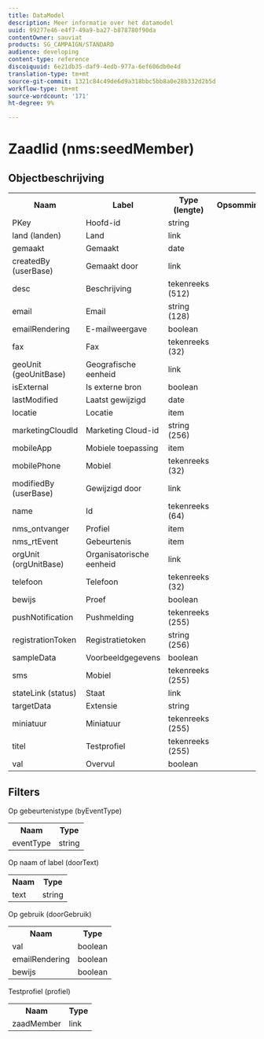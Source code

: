 ```yaml
---
title: DataModel
description: Meer informatie over het datamodel
uuid: 99277e46-e4f7-49a9-ba27-b878780f90da
contentOwner: sauviat
products: SG_CAMPAIGN/STANDARD
audience: developing
content-type: reference
discoiquuid: 6e21db35-daf9-4edb-977a-6ef606db0e4d
translation-type: tm+mt
source-git-commit: 1321c84c49de6d9a318bbc5bb8a0e28b332d2b5d
workflow-type: tm+mt
source-wordcount: '171'
ht-degree: 9%

---
```



# Zaadlid (nms:seedMember)

## Objectbeschrijving

<table>
               <tr>
                  <th>Naam</th>
                  <th>Label</th>
                  <th>Type (lengte)</th>
                  <th>Opsommingswaarden</th>
               </tr>
               <tr>
                  <td>PKey</td>
                  <td>Hoofd-id</td>
                  <td>string </td>
                  <td> </td>
               </tr>
               <tr>
                  <td>land (landen)</td>
                  <td>Land</td>
                  <td>link </td>
                  <td> </td>
               </tr>
               <tr>
                  <td>gemaakt</td>
                  <td>Gemaakt</td>
                  <td>date </td>
                  <td> </td>
               </tr>
               <tr>
                  <td>createdBy (userBase)</td>
                  <td>Gemaakt door</td>
                  <td>link </td>
                  <td> </td>
               </tr>
               <tr>
                  <td>desc</td>
                  <td>Beschrijving</td>
                  <td>tekenreeks (512)</td>
                  <td> </td>
               </tr>
               <tr>
                  <td>email</td>
                  <td>Email</td>
                  <td>string (128)</td>
                  <td> </td>
               </tr>
               <tr>
                  <td>emailRendering</td>
                  <td>E-mailweergave</td>
                  <td>boolean </td>
                  <td> </td>
               </tr>
               <tr>
                  <td>fax</td>
                  <td>Fax</td>
                  <td>tekenreeks (32)</td>
                  <td> </td>
               </tr>
               <tr>
                  <td>geoUnit (geoUnitBase)</td>
                  <td>Geografische eenheid</td>
                  <td>link </td>
                  <td> </td>
               </tr>
               <tr>
                  <td>isExternal</td>
                  <td>Is externe bron</td>
                  <td>boolean </td>
                  <td> </td>
               </tr>
               <tr>
                  <td>lastModified</td>
                  <td>Laatst gewijzigd</td>
                  <td>date </td>
                  <td> </td>
               </tr>
               <tr>
                  <td>locatie</td>
                  <td>Locatie</td>
                  <td>item </td>
                  <td> </td>
               </tr>
               <tr>
                  <td>marketingCloudId</td>
                  <td>Marketing Cloud-id</td>
                  <td>string (256)</td>
                  <td> </td>
               </tr>
               <tr>
                  <td>mobileApp</td>
                  <td>Mobiele toepassing</td>
                  <td>item </td>
                  <td> </td>
               </tr>
               <tr>
                  <td>mobilePhone</td>
                  <td>Mobiel</td>
                  <td>tekenreeks (32)</td>
                  <td> </td>
               </tr>
               <tr>
                  <td>modifiedBy (userBase)</td>
                  <td>Gewijzigd door</td>
                  <td>link </td>
                  <td> </td>
               </tr>
               <tr>
                  <td>name</td>
                  <td>Id</td>
                  <td>tekenreeks (64)</td>
                  <td> </td>
               </tr>
               <tr>
                  <td>nms_ontvanger</td>
                  <td>Profiel</td>
                  <td>item </td>
                  <td> </td>
               </tr>
               <tr>
                  <td>nms_rtEvent</td>
                  <td>Gebeurtenis</td>
                  <td>item </td>
                  <td> </td>
               </tr>
               <tr>
                  <td>orgUnit (orgUnitBase)</td>
                  <td>Organisatorische eenheid</td>
                  <td>link </td>
                  <td> </td>
               </tr>
               <tr>
                  <td>telefoon</td>
                  <td>Telefoon</td>
                  <td>tekenreeks (32)</td>
                  <td> </td>
               </tr>
               <tr>
                  <td>bewijs</td>
                  <td>Proef</td>
                  <td>boolean </td>
                  <td> </td>
               </tr>
               <tr>
                  <td>pushNotification</td>
                  <td>Pushmelding</td>
                  <td>tekenreeks (255)</td>
                  <td> </td>
               </tr>
               <tr>
                  <td>registrationToken</td>
                  <td>Registratietoken</td>
                  <td>string (256)</td>
                  <td> </td>
               </tr>
               <tr>
                  <td>sampleData</td>
                  <td>Voorbeeldgegevens</td>
                  <td>boolean </td>
                  <td> </td>
               </tr>
               <tr>
                  <td>sms</td>
                  <td>Mobiel</td>
                  <td>tekenreeks (255)</td>
                  <td> </td>
               </tr>
               <tr>
                  <td>stateLink (status)</td>
                  <td>Staat</td>
                  <td>link </td>
                  <td> </td>
               </tr>
               <tr>
                  <td>targetData</td>
                  <td>Extensie</td>
                  <td>string </td>
                  <td> </td>
               </tr>
               <tr>
                  <td>miniatuur</td>
                  <td>Miniatuur</td>
                  <td>tekenreeks (255)</td>
                  <td> </td>
               </tr>
               <tr>
                  <td>titel</td>
                  <td>Testprofiel</td>
                  <td>tekenreeks (255)</td>
                  <td> </td>
               </tr>
               <tr>
                  <td>val</td>
                  <td>Overvul</td>
                  <td>boolean </td>
                  <td> </td>
               </tr>
            </table>

## Filters

Op gebeurtenistype (byEventType)

<table>
        <tr>
        <th>Naam</th>
        <th>Type</th>
        </tr>
        <tr>
        <td>eventType</td>
        <td>string</td>
        </tr>
    </table>

Op naam of label (doorText)

<table>
        <tr>
        <th>Naam</th>
        <th>Type</th>
        </tr>
        <tr>
        <td>text</td>
        <td>string</td>
        </tr>
    </table>

Op gebruik (doorGebruik)

<table>
        <tr>
        <th>Naam</th>
        <th>Type</th>
        </tr>
        <tr>
        <td>val</td>
        <td>boolean</td>
        </tr>
        <tr>
        <td>emailRendering</td>
        <td>boolean</td>
        </tr>
        <tr>
        <td>bewijs</td>
        <td>boolean</td>
        </tr>
    </table>

Testprofiel (profiel)

<table>
    <tr>
    <th>Naam</th>
    <th>Type</th>
    </tr>
    <tr>
    <td>zaadMember</td>
    <td>link</td>
    </tr>
</table>